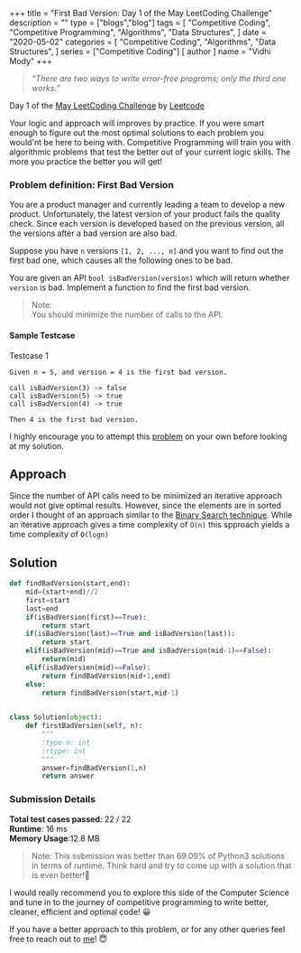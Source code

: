 +++
title = "First Bad Version: Day 1 of the May LeetCoding Challenge"
description = ""
type = ["blogs","blog"]
tags = [
    "Competitive Coding",
    "Competitive Programming",
    "Algorithms",
    "Data Structures",
]
date = "2020-05-02"
categories = [
    "Competitive Coding",
    "Algorithms",
    "Data Structures",
]
series = ["Competitive Coding"]
[ author ]
  name = "Vidhi Mody"
+++
> *“There are two ways to write error-free programs; only the third one works.”*


Day 1 of the [May LeetCoding Challenge](https://leetcode.com/explore/featured/card/may-leetcoding-challenge/) by [Leetcode](https://leetcode.com/)

Your logic and approach will improves by practice. If you were smart enough to figure out the most optimal solutions to each problem you would'nt be here to being with. Competitive Programming will train you with algorithmic problems that test the better out of your current logic skills. The more you practice the better you will get! 

### Problem definition: First Bad Version 

You are a product manager and currently leading a team to develop a new product. Unfortunately, the latest version of your product fails the quality check. Since each version is developed based on the previous version, all the versions after a bad version are also bad.

Suppose you have `n` versions `[1, 2, ..., n]` and you want to find out the first bad one, which causes all the following ones to be bad.

You are given an API `bool isBadVersion(version)` which will return whether `version` is bad. Implement a function to find the first bad version. 

> Note: \
    You should minimize the number of calls to the API.

#### Sample Testcase 

Testcase 1
```
Given n = 5, and version = 4 is the first bad version.

call isBadVersion(3) -> false
call isBadVersion(5) -> true
call isBadVersion(4) -> true

Then 4 is the first bad version. 
```

I highly encourage you to attempt this [problem](https://leetcode.com/explore/featured/card/may-leetcoding-challenge/534/week-1-may-1st-may-7th/) on your own before looking at my solution.

## Approach

Since the number of API calls need to be minimized an iterative approach would not give optimal results. However, since the elements are in sorted order I thought of an approach similar to the [Binary Search technique](https://www.geeksforgeeks.org/binary-search/). While an iterative approach gives a time complexity of `O(n)` this spproach yields a time complexity of `O(logn)`

## Solution

```python
def findBadVersion(start,end):
    mid=(start+end)//2
    first=start
    last=end
    if(isBadVersion(first)==True):
        return start
    if(isBadVersion(last)==True and isBadVersion(last)):
        return start
    elif(isBadVersion(mid)==True and isBadVersion(mid-1)==False):
        return(mid)
    elif(isBadVersion(mid)==False):
        return findBadVersion(mid+1,end)
    else:
        return findBadVersion(start,mid-1)
    

class Solution(object):
    def firstBadVersion(self, n):
        """
        :type n: int
        :rtype: int
        """
        answer=findBadVersion(1,n)
        return answer
```

### Submission Details

**Total test cases passed**: 22 / 22 \
**Runtime**: 16 ms \
**Memory Usage**:12.8 MB 

>Note: This submission was better than 69.09% of Python3 solutions in terms of runtime. Think hard and try to come up with a solution that is even better!:new_moon_with_face:

I would really recommend you to explore this side of the Computer Science and tune in to the journey of competitive programming to write better, cleaner, efficient and optimal code! :grinning:

If you have a better approach to this problem, or for any other queries feel free to reach out to [me]((https://www.linkedin.com/in/vidhi-mody-21629a150))! :innocent:



